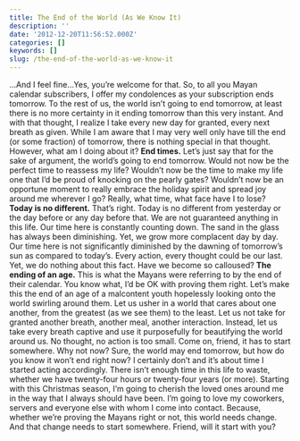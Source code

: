 ```yaml
---
title: The End of the World (As We Know It)
description: ''
date: '2012-12-20T11:56:52.000Z'
categories: []
keywords: []
slug: /the-end-of-the-world-as-we-know-it
---
```

…And I feel fine…Yes, you’re welcome for that. So, to all you Mayan calendar subscribers, I offer my condolences as your subscription ends tomorrow. To the rest of us, the world isn’t going to end tomorrow, at least there is no more certainty in it ending tomorrow than this very instant. And with that thought, I realize I take every new day for granted, every next breath as given. While I am aware that I may very well only have till the end (or some fraction) of tomorrow, there is nothing special in that thought. However, what am I doing about it?
**End times.** Let’s just say that for the sake of argument, the world’s going to end tomorrow. Would not now be the perfect time to reassess my life? Wouldn’t now be the time to make my life one that I’d be proud of knocking on the pearly gates? Wouldn’t now be an opportune moment to really embrace the holiday spirit and spread joy around me wherever I go? Really, what time, what face have I to lose?
**Today is no different.** That’s right. Today is no different from yesterday or the day before or any day before that. We are not guaranteed anything in this life. Our time here is constantly counting down. The sand in the glass has always been diminishing. Yet, we grow more complacent day by day. Our time here is not significantly diminished by the dawning of tomorrow’s sun as compared to today’s. Every action, every thought could be our last. Yet, we do nothing about this fact. Have we become so calloused?
**The ending of an age.** This is what the Mayans were referring to by the end of their calendar. You know what, I’d be OK with proving them right. Let’s make this the end of an age of a malcontent youth hopelessly looking onto the world swirling around them. Let us usher in a world that cares about one another, from the greatest (as we see them) to the least. Let us not take for granted another breath, another meal, another interaction. Instead, let us take every breath captive and use it purposefully for beautifying the world around us. No thought, no action is too small. Come on, friend, it has to start somewhere. Why not now?
Sure, the world may end tomorrow, but how do you know it won’t end right now? I certainly don’t and it’s about time I started acting accordingly. There isn’t enough time in this life to waste, whether we have twenty-four hours or twenty-four years (or more). Starting with this Christmas season, I’m going to cherish the loved ones around me in the way that I always should have been. I’m going to love my coworkers, servers and everyone else with whom I come into contact. Because, whether we’re proving the Mayans right or not, this world needs change. And that change needs to start somewhere. Friend, will it start with you?
